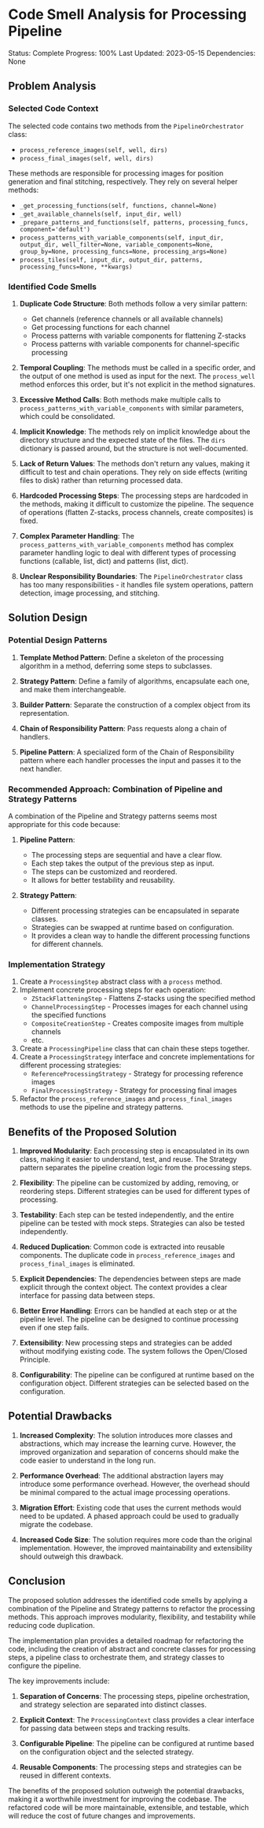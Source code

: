 # Code Smell Analysis for Processing Pipeline

Status: Complete
Progress: 100%
Last Updated: 2023-05-15
Dependencies: None

## Problem Analysis

### Selected Code Context

The selected code contains two methods from the `PipelineOrchestrator` class:
- `process_reference_images(self, well, dirs)`
- `process_final_images(self, well, dirs)`

These methods are responsible for processing images for position generation and final stitching, respectively. They rely on several helper methods:
- `_get_processing_functions(self, functions, channel=None)`
- `_get_available_channels(self, input_dir, well)`
- `_prepare_patterns_and_functions(self, patterns, processing_funcs, component='default')`
- `process_patterns_with_variable_components(self, input_dir, output_dir, well_filter=None, variable_components=None, group_by=None, processing_funcs=None, processing_args=None)`
- `process_tiles(self, input_dir, output_dir, patterns, processing_funcs=None, **kwargs)`

### Identified Code Smells

1. **Duplicate Code Structure**: Both methods follow a very similar pattern:
   - Get channels (reference channels or all available channels)
   - Get processing functions for each channel
   - Process patterns with variable components for flattening Z-stacks
   - Process patterns with variable components for channel-specific processing

2. **Temporal Coupling**: The methods must be called in a specific order, and the output of one method is used as input for the next. The `process_well` method enforces this order, but it's not explicit in the method signatures.

3. **Excessive Method Calls**: Both methods make multiple calls to `process_patterns_with_variable_components` with similar parameters, which could be consolidated.

4. **Implicit Knowledge**: The methods rely on implicit knowledge about the directory structure and the expected state of the files. The `dirs` dictionary is passed around, but the structure is not well-documented.

5. **Lack of Return Values**: The methods don't return any values, making it difficult to test and chain operations. They rely on side effects (writing files to disk) rather than returning processed data.

6. **Hardcoded Processing Steps**: The processing steps are hardcoded in the methods, making it difficult to customize the pipeline. The sequence of operations (flatten Z-stacks, process channels, create composites) is fixed.

7. **Complex Parameter Handling**: The `process_patterns_with_variable_components` method has complex parameter handling logic to deal with different types of processing functions (callable, list, dict) and patterns (list, dict).

8. **Unclear Responsibility Boundaries**: The `PipelineOrchestrator` class has too many responsibilities - it handles file system operations, pattern detection, image processing, and stitching.

## Solution Design

### Potential Design Patterns

1. **Template Method Pattern**: Define a skeleton of the processing algorithm in a method, deferring some steps to subclasses.

2. **Strategy Pattern**: Define a family of algorithms, encapsulate each one, and make them interchangeable.

3. **Builder Pattern**: Separate the construction of a complex object from its representation.

4. **Chain of Responsibility Pattern**: Pass requests along a chain of handlers.

5. **Pipeline Pattern**: A specialized form of the Chain of Responsibility pattern where each handler processes the input and passes it to the next handler.

### Recommended Approach: Combination of Pipeline and Strategy Patterns

A combination of the Pipeline and Strategy patterns seems most appropriate for this code because:

1. **Pipeline Pattern**:
   - The processing steps are sequential and have a clear flow.
   - Each step takes the output of the previous step as input.
   - The steps can be customized and reordered.
   - It allows for better testability and reusability.

2. **Strategy Pattern**:
   - Different processing strategies can be encapsulated in separate classes.
   - Strategies can be swapped at runtime based on configuration.
   - It provides a clean way to handle the different processing functions for different channels.

### Implementation Strategy

1. Create a `ProcessingStep` abstract class with a `process` method.
2. Implement concrete processing steps for each operation:
   - `ZStackFlatteningStep` - Flattens Z-stacks using the specified method
   - `ChannelProcessingStep` - Processes images for each channel using the specified functions
   - `CompositeCreationStep` - Creates composite images from multiple channels
   - etc.
3. Create a `ProcessingPipeline` class that can chain these steps together.
4. Create a `ProcessingStrategy` interface and concrete implementations for different processing strategies:
   - `ReferenceProcessingStrategy` - Strategy for processing reference images
   - `FinalProcessingStrategy` - Strategy for processing final images
5. Refactor the `process_reference_images` and `process_final_images` methods to use the pipeline and strategy patterns.

## Benefits of the Proposed Solution

1. **Improved Modularity**: Each processing step is encapsulated in its own class, making it easier to understand, test, and reuse. The Strategy pattern separates the pipeline creation logic from the processing steps.

2. **Flexibility**: The pipeline can be customized by adding, removing, or reordering steps. Different strategies can be used for different types of processing.

3. **Testability**: Each step can be tested independently, and the entire pipeline can be tested with mock steps. Strategies can also be tested independently.

4. **Reduced Duplication**: Common code is extracted into reusable components. The duplicate code in `process_reference_images` and `process_final_images` is eliminated.

5. **Explicit Dependencies**: The dependencies between steps are made explicit through the context object. The context provides a clear interface for passing data between steps.

6. **Better Error Handling**: Errors can be handled at each step or at the pipeline level. The pipeline can be designed to continue processing even if one step fails.

7. **Extensibility**: New processing steps and strategies can be added without modifying existing code. The system follows the Open/Closed Principle.

8. **Configurability**: The pipeline can be configured at runtime based on the configuration object. Different strategies can be selected based on the configuration.

## Potential Drawbacks

1. **Increased Complexity**: The solution introduces more classes and abstractions, which may increase the learning curve. However, the improved organization and separation of concerns should make the code easier to understand in the long run.

2. **Performance Overhead**: The additional abstraction layers may introduce some performance overhead. However, the overhead should be minimal compared to the actual image processing operations.

3. **Migration Effort**: Existing code that uses the current methods would need to be updated. A phased approach could be used to gradually migrate the codebase.

4. **Increased Code Size**: The solution requires more code than the original implementation. However, the improved maintainability and extensibility should outweigh this drawback.

## Conclusion

The proposed solution addresses the identified code smells by applying a combination of the Pipeline and Strategy patterns to refactor the processing methods. This approach improves modularity, flexibility, and testability while reducing code duplication.

The implementation plan provides a detailed roadmap for refactoring the code, including the creation of abstract and concrete classes for processing steps, a pipeline class to orchestrate them, and strategy classes to configure the pipeline.

The key improvements include:

1. **Separation of Concerns**: The processing steps, pipeline orchestration, and strategy selection are separated into distinct classes.

2. **Explicit Context**: The `ProcessingContext` class provides a clear interface for passing data between steps and tracking results.

3. **Configurable Pipeline**: The pipeline can be configured at runtime based on the configuration object and the selected strategy.

4. **Reusable Components**: The processing steps and strategies can be reused in different contexts.

The benefits of the proposed solution outweigh the potential drawbacks, making it a worthwhile investment for improving the codebase. The refactored code will be more maintainable, extensible, and testable, which will reduce the cost of future changes and improvements.
